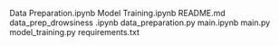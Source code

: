 Data Preparation.ipynb
Model Training.ipynb
README.md
data_prep_drowsiness .ipynb
data_preparation.py
main.ipynb
main.py
model_training.py
requirements.txt
